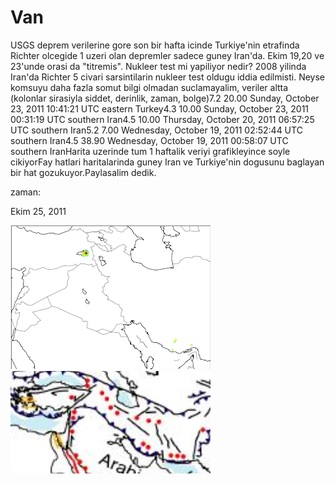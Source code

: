 # Van
USGS deprem verilerine gore son bir hafta icinde Turkiye'nin etrafinda Richter olcegide 1 uzeri olan depremler sadece guney Iran'da. Ekim 19,20 ve 23'unde orasi da "titremis". Nukleer test mi yapiliyor nedir?  2008 yilinda Iran'da Richter 5 civari sarsintilarin  nukleer test oldugu iddia edilmisti. Neyse komsuyu daha fazla somut bilgi olmadan suclamayalim, veriler altta (kolonlar sirasiyla siddet, derinlik, zaman, bolge)7.2 20.00 Sunday, October 23, 2011 10:41:21 UTC eastern Turkey4.3 10.00 Sunday, October 23, 2011 00:31:19 UTC southern Iran4.5 10.00 Thursday, October 20, 2011 06:57:25 UTC southern Iran5.2 7.00 Wednesday, October 19, 2011 02:52:44 UTC southern Iran4.5 38.90 Wednesday, October 19, 2011 00:58:07 UTC southern IranHarita uzerinde tum 1 haftalik veriyi grafikleyince soyle cikiyorFay hatlari haritalarinda guney Iran ve Turkiye'nin dogusunu baglayan bir hat gozukuyor.Paylasalim dedik.







zaman:

Ekim 25, 2011










![](turkey-iran.png)
![](turkey-iran-fault.png)
